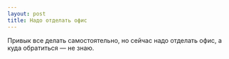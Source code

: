 ```yaml
---
layout: post 
title: Надо отделать офис 
--- 
```

Привык все делать самостоятельно, но сейчас надо отделать офис, а куда обратиться — не знаю.